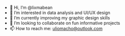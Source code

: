 - 👋 Hi, I’m @lixmabean 
- 👀 I’m interested in data analysis and UI/UX design
- 🌱 I’m currently improving my graphic design skills
- 💞️ I’m looking to collaborate on fun informative projects
- 📫 How to reach me: uliomacho@outlook.com


<!---
lixmabean/lixmabean is a ✨ special ✨ repository because its `README.md` (this file) appears on your GitHub profile.
You can click the Preview link to take a look at your changes.
--->
